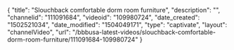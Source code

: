 {
    "title": "Slouchback comfortable dorm room furniture",
    "description": "",
    "channelid": "111091684",
    "videoid": "109980724",
    "date_created": "1502521034",
    "date_modified": "1504049171",
    "type": "captivate",
    "layout": "channelVideo",
    "url": "\/bbbusa-latest-videos\/slouchback-comfortable-dorm-room-furniture\/111091684-109980724"
}